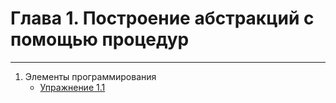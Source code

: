# Глава 1. Построение абстракций с помощью процедур
---
1. Элементы программирования
    * [Упражнение 1.1](exercise_1_01.md)
